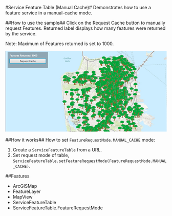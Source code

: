 #Service Feature Table (Manual Cache)#
Demonstrates how to use a feature service in a manual-cache mode.

##How to use the sample##
Click on the Request Cache button to manually request Features. Returned label displays how many features were returned by the service.

Note: Maximum of Features returned is set to 1000.

![](ServiceFeatureTableManualCache.png)

##How it works##
How to set `FeatureRequestMode.MANUAL_CACHE` mode:

1. Create a `ServiceFeatureTable` from a URL.
2. Set request mode of table, `ServiceFeatureTable.setFeatureRequestMode(FeatureRequestMode.MANUAL_CACHE)`.

##Features
- ArcGISMap
- FeatureLayer
- MapView
- ServiceFeatureTable
- ServiceFeatureTable.FeatureRequestMode
